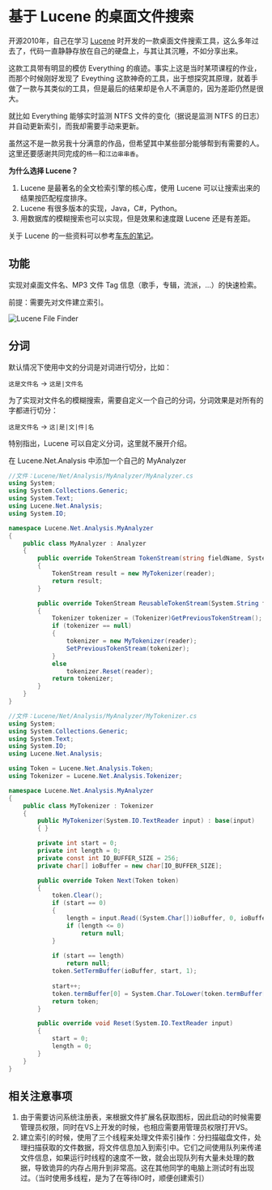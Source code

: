 # 基于 Lucene 的桌面文件搜索

开源2010年，自己在学习 [Lucene](https://lucene.apache.org/ "") 时开发的一款桌面文件搜索工具，这么多年过去了，代码一直静静存放在自己的硬盘上，与其让其沉睡，不如分享出来。

这款工具带有明显的模仿 Everything 的痕迹。事实上这是当时某项课程的作业，而那个时候刚好发现了 Eveything 这款神奇的工具，出于想探究其原理，就着手做了一款与其类似的工具，但是最后的结果却是令人不满意的，因为差距仍然是很大。

就比如 Everything 能够实时监测 NTFS 文件的变化（据说是监测 NTFS 的日志）并自动更新索引，而我却需要手动来更新。

虽然这不是一款另我十分满意的作品，但希望其中某些部分能够帮到有需要的人。这里还要感谢共同完成的`杨一`和`江边串串香`。

**为什么选择 Lucene？**

1. Lucene 是最著名的全文检索引擎的核心库，使用 Lucene 可以让搜索出来的结果按匹配程度排序。
2. Lucene 有很多版本的实现，Java，C#，Python。
3. 用数据库的模糊搜索也可以实现，但是效果和速度跟 Lucene 还是有差距。

关于 Lucene 的一些资料可以参考[车东的笔记](http://www.chedong.com/tech/lucene.html "")。


## 功能

实现对桌面文件名、MP3 文件 Tag 信息（歌手，专辑，流派，...）的快速检索。

前提：需要先对文件建立索引。

![Lucene File Finder](http://oxygen.qiniudn.com/img2015053136.png "")

## 分词

默认情况下使用中文的分词是对词进行切分，比如：

`这是文件名` -> `这是|文件名`

为了实现对文件名的模糊搜索，需要自定义一个自己的分词，分词效果是对所有的字都进行切分：

`这是文件名` -> `这|是|文|件|名`


特别指出，Lucene 可以自定义分词，这里就不展开介绍。

在 Lucene.Net.Analysis 中添加一个自己的 MyAnalyzer

```c#
//文件：Lucene/Net/Analysis/MyAnalyzer/MyAnalyzer.cs
using System;
using System.Collections.Generic;
using System.Text;
using Lucene.Net.Analysis;
using System.IO;

namespace Lucene.Net.Analysis.MyAnalyzer
{
    public class MyAnalyzer : Analyzer
    {
        public override TokenStream TokenStream(string fieldName, System.IO.TextReader reader)
        {
            TokenStream result = new MyTokenizer(reader);
            return result;
        }

        public override TokenStream ReusableTokenStream(System.String fieldName, System.IO.TextReader reader)
        {
            Tokenizer tokenizer = (Tokenizer)GetPreviousTokenStream();
            if (tokenizer == null)
            {
                tokenizer = new MyTokenizer(reader);
                SetPreviousTokenStream(tokenizer);
            }
            else
                tokenizer.Reset(reader);
            return tokenizer;
        }
    }
}
```

```c#
//文件：Lucene/Net/Analysis/MyAnalyzer/MyTokenizer.cs
using System;
using System.Collections.Generic;
using System.Text;
using System.IO;
using Lucene.Net.Analysis;

using Token = Lucene.Net.Analysis.Token;
using Tokenizer = Lucene.Net.Analysis.Tokenizer;

namespace Lucene.Net.Analysis.MyAnalyzer
{
    public class MyTokenizer : Tokenizer
    {
        public MyTokenizer(System.IO.TextReader input) : base(input)
        { }

        private int start = 0;
        private int length = 0;
        private const int IO_BUFFER_SIZE = 256;
        private char[] ioBuffer = new char[IO_BUFFER_SIZE];

        public override Token Next(Token token)
        {
            token.Clear();
            if (start == 0)
            {
                length = input.Read((System.Char[])ioBuffer, 0, ioBuffer.Length);
                if (length <= 0)
                    return null;
            }
           
            if (start == length)
                return null;
            token.SetTermBuffer(ioBuffer, start, 1);
           
            start++;
            token.termBuffer[0] = System.Char.ToLower(token.termBuffer[0]);
            return token;
        }

        public override void Reset(System.IO.TextReader input)
        {
            start = 0;
            length = 0;
        }
    }
}

```

## 相关注意事项

1. 由于需要访问系统注册表，来根据文件扩展名获取图标，因此启动的时候需要管理员权限，同时在VS上开发的时候，也相应需要用管理员权限打开VS。
2. 建立索引的时候，使用了三个线程来处理文件索引操作：分扫描磁盘文件，处理扫描获取的文件数据，将文件信息加入到索引中。它们之间使用队列来传递文件信息，如果运行时线程的速度不一致，就会出现队列有大量未处理的数据，导致诡异的内存占用升到非常高。这在其他同学的电脑上测试时有出现过。（当时使用多线程，是为了在等待IO时，顺便创建索引）